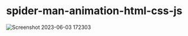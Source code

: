 # spider-man-animation-html-css-js

![Screenshot 2023-06-03 172303](https://github.com/boburbek-web/spider-man-animation-html-css-js/assets/100434981/7b5215fa-ebc5-470b-ad44-796d7c29ccde)
